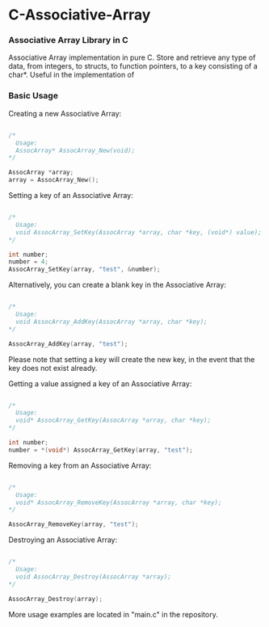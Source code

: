 # C-Associative-Array

### Associative Array Library in C

Associative Array implementation in pure C.  Store and retrieve any type of data, from integers, to structs, to function pointers, to a key consisting of a char*.  Useful in the implementation of 

### Basic Usage

Creating a new Associative Array:
```C

/*
  Usage:
  AssocArray* AssocArray_New(void);
*/

AssocArray *array;
array = AssocArray_New();

```

Setting a key of an Associative Array:
```C

/*
  Usage:
  void AssocArray_SetKey(AssocArray *array, char *key, (void*) value);
*/

int number;
number = 4;
AssocArray_SetKey(array, "test", &number);

```

Alternatively, you can create a blank key in the Associative Array:
```C

/*
  Usage:
  void AssocArray_AddKey(AssocArray *array, char *key);
*/

AssocArray_AddKey(array, "test");

```
Please note that setting a key will create the new key, in the event that the key does not exist already.


Getting a value assigned a key of an Associative Array:
```C

/*
  Usage:
  void* AssocArray_GetKey(AssocArray *array, char *key);
*/

int number;
number = *(void*) AssocArray_GetKey(array, "test");

```

Removing a key from an Associative Array:
```C

/*
  Usage:
  void* AssocArray_RemoveKey(AssocArray *array, char *key);
*/

AssocArray_RemoveKey(array, "test");
```

Destroying an Associative Array:
```C

/*
  Usage:
  void AssocArray_Destroy(AssocArray *array);
*/

AssocArray_Destroy(array);

```


More usage examples are located in "main.c" in the repository.
